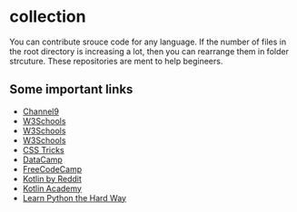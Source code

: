 # collection

You can contribute srouce code for any language.
If the number of files in the root directory is increasing a lot, then you can rearrange them in folder strcuture.
These repositories are ment to help begineers.


## Some important links

- [Channel9](https://channel9.msdn.com/Series/CSharp-Fundamentals-for-Absolute-Beginners)
- [W3Schools](https://www.w3schools.com/cs/default.asp)
- [W3Schools](https://www.w3schools.com/bootstrap4/)
- [W3Schools](https://www.w3schools.com/)
- [CSS Tricks](https://css-tricks.com)
- [DataCamp](https://www.datacamp.com/)
- [FreeCodeCamp](https://freecodecamp.com)
- [Kotlin by Reddit](https://www.reddit.com/r/Kotlin/)
- [Kotlin Academy](https://blog.kotlin-academy.com/)
- [Learn Python the Hard Way](https://learnpythonthehardway.org/)

